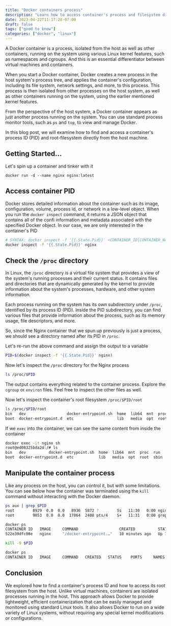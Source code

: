 ```yaml
---
title: "Docker containers process"
description: "Learn how to access container's process and filesystem directly from the host"
date: 2023-04-22T11:17:28-07:00
draft: false
tags: ["good to know"]
categories: ["docker", "linux"]
---
```


A Docker container is a process, isolated from the host as well as other containers, running on the system using various Linux kernel features, such as namespaces and cgroups. And this is an essential differentiator between virtual machines and containers.

When you start a Docker container, Docker creates a new process in the host system's process tree, and applies the container's configuration, including its file system, network settings, and more, to this process. This process is then isolated from other processes on the host system, as well as other containers running on the system, using the earlier mentioned kernel features.

From the perspective of the host system, a Docker container appears as just another process running on the system. You can use standard process monitor tools, such as `ps` and `top`, to view and manage Docker.

In this blog post, we will examine how to find and access a container's process ID (PID) and root-filesystem directly from the host machine.

## Getting Started...

Let's spin up a container and tinker with it
```text
docker run -d --name nginx nginx:latest
```

## Access container PID

Docker stores detailed information about the container such as its image, configuration, volume, process id, or network in a low-level object. When you run the `docker inspect` command, it returns a JSON object that contains all of the confi information and metadata associated with the specified Docker object. In our case, we are only interested in the container's PID

```sh
# SYNTAX: docker inspect -f '{{.State.Pid}}' <CONTAINER_ID|CONTAINER_NAME>
docker inspect -f '{{.State.Pid}}' nginx
```

## Check the `/proc` directory

In Linux, the `/proc` directory is a virtual file system that provides a view of the system's running processes and their current status. It contains files and directories that are dynamically generated by the kernel to provide information about the system's processes, hardware, and other system information. 

Each process running on the system has its own subdirectory under `/proc`, identified by its process ID (PID). Inside the PID subdirectory, you can find various files that provide information about the process, such as its memory usage, file descriptors, and more.

So, since the Nginx container that we spun up previously is just a process, we should see a directory named after its PID in `/proc`.

Let's re-run the above command and assign the output to a variable

```sh
PID=$(docker inspect -f '{{.State.Pid}}' nginx)
```

Now let's inspect the `/proc` directory for the Nginx process

```sh
ls /proc/$PID
```

The output contains everything related to the container process. Explore the `cgroup` or `environ` files. Feel free to inspect the other files as well.

Now let's inspect the container's root filesystem `/proc/$PID/root`

```sh
ls /proc/$PID/root
bin   dev                  docker-entrypoint.sh  home  lib64  mnt  proc  run   srv  tmp  var
boot  docker-entrypoint.d  etc                   lib   media  opt  root  sbin  sys  usr
```

If we `exec` into the container, we can see the same content from inside the container

```sh
docker exec -it nginx sh
root@ed08325bda2d:/# ls
bin   dev		   docker-entrypoint.sh  home  lib64  mnt  proc  run   srv  tmp  var
boot  docker-entrypoint.d  etc			 lib   media  opt  root  sbin  sys  usr
```

## Manipulate the container process

Like any process on the host, you can control it, but with some limitations. You can see below how the container was terminated using the `kill` command without interacting with the Docker daemon.

```sh
ps aux | grep $PID
root        8929  0.0  0.0   8936  5872 ?        Ss   11:30   0:00 nginx: master process nginx -g daemon off;
root        9053  0.0  0.0  17864  2408 pts/4    S+   11:31   0:00 grep --color=auto 8929

docker ps
CONTAINER ID   IMAGE     COMMAND                  CREATED          STATUS         PORTS     NAMES
522e39dfc08e   nginx     "/docker-entrypoint.…"   10 minutes ago   Up 7 minutes   80/tcp    nginx

kill -9 $PID

docker ps
CONTAINER ID   IMAGE     COMMAND   CREATED   STATUS    PORTS     NAMES
```

## Conclusion

We explored how to find a container's process ID and how to access its root filesystem from the host. Unlike virtual machines, containers are isolated processes running in the host. This approach allows Docker to provide lightweight, efficient containerization that can be easily managed and monitored using standard Linux tools. It also allows Docker to run on a wide variety of Linux systems, without requiring any special kernel modifications or configurations.
